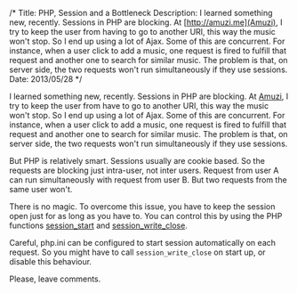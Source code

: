 /*
Title: PHP, Session and a Bottleneck
Description: I learned something new, recently. Sessions in PHP are blocking. At [http://amuzi.me](Amuzi), I try to keep the user from having to go to another URI, this way the music won't stop. So I end up using a lot of Ajax. Some of this are concurrent. For instance, when a user click to add a music, one request is fired to fulfill that request and another one to search for similar music. The problem is that, on server side, the two requests won't run simultaneously if they use sessions.
Date: 2013/05/28
*/

I learned something new, recently. Sessions in PHP are blocking. At
[Amuzi](http://amuzi.me), I try to keep the user from have to go to another
URI, this way the music won't stop. So I end up using a lot of Ajax. Some of
this are concurrent. For instance, when a user click to add a music, one
request is fired to fulfill that request and another one to search for similar
music. The problem is that, on server side, the two requests won't run
simultaneously if they use sessions.

But PHP is relatively smart. Sessions usually are cookie based. So the requests
are blocking just intra-user, not inter users. Request from user A can run
simultaneously with request from user B. But two requests from the same user
won't.

There is no magic. To overcome this issue, you have to keep the session open
just for as long as you have to. You can control this by using the PHP functions
[session_start](http://www.php.net/manual/en/function.session-start.php) and
[session_write_close](http://www.php.net/manual/en/function.session-write-close.php).

Careful, php.ini can be configured to start session automatically on each
request. So you might have to call `session_write_close` on start up, or disable
this behaviour.

Please, leave comments.
